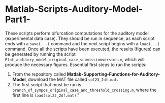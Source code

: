 # Matlab-Scripts-Auditory-Model-Part1-
These scripts perform bifurcation computations for the auditory model (experimental data case).
They should be run in sequence, as each script ends with a `save(...)` command and the next script begins with a `load(...)` command.
Once all the scripts have been executed, the results (figures) can be generated by running the script `Plot_auditory_model_original_case_submissionversion.m`, which will produce the necessary figures.
Essential first steps to run the scripts:
1) From the repository called **Matlab-Supporting-Functions-for-Auditory-Model**, download the MAT file called `sol23_2df.mat`.
2) The first script that must be run is `branch_of_sympos_original_case_and_threshold_crossing.m`, where the first line is `load(sol23_2df.mat)`."

